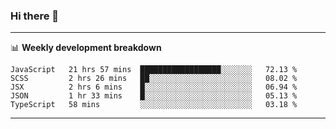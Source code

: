 ### Hi there 👋

-------

📊 **Weekly development breakdown**
<!--START_SECTION:waka-->
```text
JavaScript   21 hrs 57 mins  ██████████████████░░░░░░░   72.13 % 
SCSS         2 hrs 26 mins   ██░░░░░░░░░░░░░░░░░░░░░░░   08.02 % 
JSX          2 hrs 6 mins    █░░░░░░░░░░░░░░░░░░░░░░░░   06.94 % 
JSON         1 hr 33 mins    █░░░░░░░░░░░░░░░░░░░░░░░░   05.13 % 
TypeScript   58 mins         ░░░░░░░░░░░░░░░░░░░░░░░░░   03.18 %
```
<!--END_SECTION:waka-->
-------

<!--
**ashish-r/ashish-r** is a ✨ _special_ ✨ repository because its `README.md` (this file) appears on your GitHub profile.

Here are some ideas to get you started:

- 🔭 I’m currently working on ...
- 🌱 I’m currently learning ...
- 👯 I’m looking to collaborate on ...
- 🤔 I’m looking for help with ...
- 💬 Ask me about ...
- 📫 How to reach me: ...
- 😄 Pronouns: ...
- ⚡ Fun fact: ...
-->
